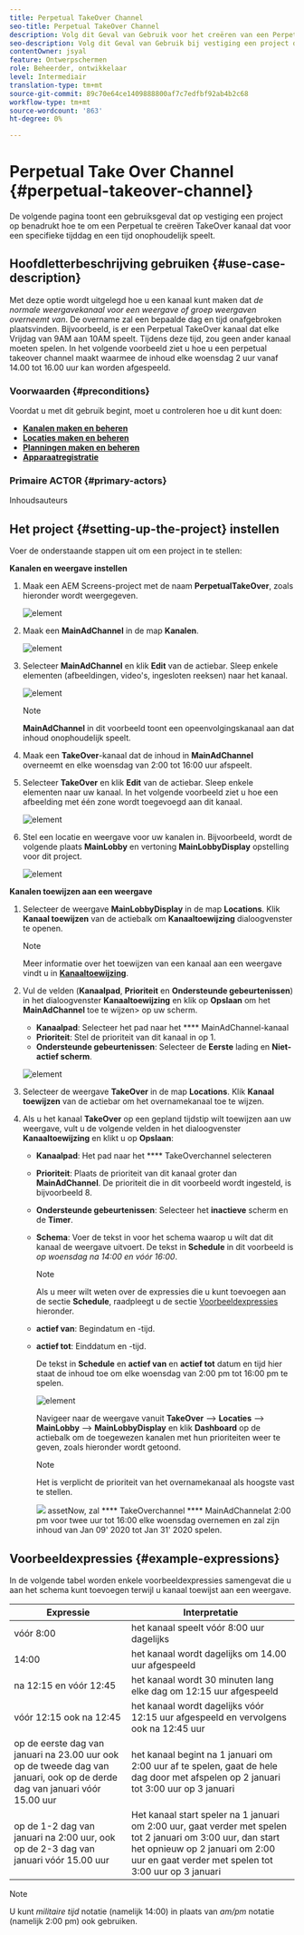```yaml
---
title: Perpetual TakeOver Channel
seo-title: Perpetual TakeOver Channel
description: Volg dit Geval van Gebruik voor het creëren van een PerpetualTakeOver Kanaal.
seo-description: Volg dit Geval van Gebruik bij vestiging een project dat tot een PerpetualTakeOver kanaal leidt dat onophoudelijk voor een specifieke tijddag en een tijd speelt.
contentOwner: jsyal
feature: Ontwerpschermen
role: Beheerder, ontwikkelaar
level: Intermediair
translation-type: tm+mt
source-git-commit: 89c70e64ce1409888800af7c7edfbf92ab4b2c68
workflow-type: tm+mt
source-wordcount: '863'
ht-degree: 0%

---
```



# Perpetual Take Over Channel {#perpetual-takeover-channel}

De volgende pagina toont een gebruiksgeval dat op vestiging een project op benadrukt hoe te om een Perpetual te creëren TakeOver kanaal dat voor een specifieke tijddag en een tijd onophoudelijk speelt.

## Hoofdletterbeschrijving gebruiken {#use-case-description}

Met deze optie wordt uitgelegd hoe u een kanaal kunt maken dat *de normale weergavekanaal voor een weergave of groep weergaven overneemt van*. De overname zal een bepaalde dag en tijd onafgebroken plaatsvinden.
Bijvoorbeeld, is er een Perpetual TakeOver kanaal dat elke Vrijdag van 9AM aan 10AM speelt. Tijdens deze tijd, zou geen ander kanaal moeten spelen. In het volgende voorbeeld ziet u hoe u een perpetual takeover channel maakt waarmee de inhoud elke woensdag 2 uur vanaf 14.00 tot 16.00 uur kan worden afgespeeld.

### Voorwaarden {#preconditions}

Voordat u met dit gebruik begint, moet u controleren hoe u dit kunt doen:

* **[Kanalen maken en beheren](managing-channels.md)**
* **[Locaties maken en beheren](managing-locations.md)**
* **[Planningen maken en beheren](managing-schedules.md)**
* **[Apparaatregistratie](device-registration.md)**

### Primaire ACTOR {#primary-actors}

Inhoudsauteurs

## Het project {#setting-up-the-project} instellen

Voer de onderstaande stappen uit om een project in te stellen:

**Kanalen en weergave instellen**

1. Maak een AEM Screens-project met de naam **PerpetualTakeOver**, zoals hieronder wordt weergegeven.

   ![element](assets/p_usecase1.png)

1. Maak een **MainAdChannel** in de map **Kanalen**.

   ![element](assets/p_usecase2.png)

1. Selecteer **MainAdChannel** en klik **Edit** van de actiebar. Sleep enkele elementen (afbeeldingen, video&#39;s, ingesloten reeksen) naar het kanaal.

   ![element](assets/p_usecase3.png)


   >[!NOTE]
   >**MainAdChannel** in dit voorbeeld toont een opeenvolgingskanaal aan dat inhoud onophoudelijk speelt.

1. Maak een **TakeOver**-kanaal dat de inhoud in **MainAdChannel** overneemt en elke woensdag van 2:00 tot 16:00 uur afspeelt.

1. Selecteer **TakeOver** en klik **Edit** van de actiebar. Sleep enkele elementen naar uw kanaal. In het volgende voorbeeld ziet u hoe een afbeelding met één zone wordt toegevoegd aan dit kanaal.

   ![element](assets/p_usecase4.png)

1. Stel een locatie en weergave voor uw kanalen in. Bijvoorbeeld, wordt de volgende plaats **MainLobby** en vertoning **MainLobbyDisplay** opstelling voor dit project.

   ![element](assets/p_usecase5.png)

**Kanalen toewijzen aan een weergave**

1. Selecteer de weergave **MainLobbyDisplay** in de map **Locations**. Klik **Kanaal toewijzen** van de actiebalk om **Kanaaltoewijzing** dialoogvenster te openen.

   >[!NOTE]
   >Meer informatie over het toewijzen van een kanaal aan een weergave vindt u in **[Kanaaltoewijzing](channel-assignment.md)**.

1. Vul de velden (**Kanaalpad**, **Prioriteit** en **Ondersteunde gebeurtenissen**) in het dialoogvenster **Kanaaltoewijzing** en klik op **Opslaan** om het **MainAdChannel** toe te wijzen> op uw scherm.

   * **Kanaalpad**: Selecteer het pad naar het  **** MainAdChannel-kanaal
   * **Prioriteit**: Stel de prioriteit van dit kanaal in op 1.
   * **Ondersteunde gebeurtenissen**: Selecteer de  **Eerste** lading en  **Niet-actief scherm**.

   ![element](assets/p_usecase6.png)

1. Selecteer de weergave **TakeOver** in de map **Locations**. Klik **Kanaal toewijzen** van de actiebar om het overnamekanaal toe te wijzen.

1. Als u het kanaal **TakeOver** op een gepland tijdstip wilt toewijzen aan uw weergave, vult u de volgende velden in het dialoogvenster **Kanaaltoewijzing** en klikt u op **Opslaan**:

   * **Kanaalpad**: Het pad naar het  **** TakeOverchannel selecteren
   * **Prioriteit**: Plaats de prioriteit van dit kanaal groter dan  **MainAdChannel**. De prioriteit die in dit voorbeeld wordt ingesteld, is bijvoorbeeld 8.
   * **Ondersteunde gebeurtenissen**: Selecteer het  **inactieve** scherm en de  **Timer**.
   * **Schema**: Voer de tekst in voor het schema waarop u wilt dat dit kanaal de weergave uitvoert. De tekst in **Schedule** in dit voorbeeld is *op woensdag na 14:00 en vóór 16:00*.

      >[!NOTE]
      >Als u meer wilt weten over de expressies die u kunt toevoegen aan de sectie **Schedule**, raadpleegt u de sectie [Voorbeeldexpressies](#example-expressions) hieronder.
   * **actief van**: Begindatum en -tijd.
   * **actief tot**: Einddatum en -tijd.

      De tekst in **Schedule** en **actief van** en **actief tot** datum en tijd hier staat de inhoud toe om elke woensdag van 2:00 pm tot 16:00 pm te spelen.


      ![element](assets/p_usecase7.png)

      Navigeer naar de weergave vanuit **TakeOver** —> **Locaties** —> **MainLobby** —> **MainLobbyDisplay** en klik **Dashboard** op de actiebalk om de toegewezen kanalen met hun prioriteiten weer te geven, zoals hieronder wordt getoond.

      >[!NOTE]
      >Het is verplicht de prioriteit van het overnamekanaal als hoogste vast te stellen.

      ![](assets/p_usecase8.png)
assetNow, zal  **** TakeOverchannel  **** MainAdChannelat 2:00 pm voor twee uur tot 16:00 elke woensdag overnemen en zal zijn inhoud van Jan 09&#39; 2020 tot Jan 31&#39; 2020 spelen.

## Voorbeeldexpressies {#example-expressions}

In de volgende tabel worden enkele voorbeeldexpressies samengevat die u aan het schema kunt toevoegen terwijl u kanaal toewijst aan een weergave.

| **Expressie** | **Interpretatie** |
|---|---|
| vóór 8:00 | het kanaal speelt vóór 8:00 uur dagelijks |
| 14:00 | het kanaal wordt dagelijks om 14.00 uur afgespeeld |
| na 12:15 en vóór 12:45 | het kanaal wordt 30 minuten lang elke dag om 12:15 uur afgespeeld |
| vóór 12:15 ook na 12:45 | het kanaal wordt dagelijks vóór 12:15 uur afgespeeld en vervolgens ook na 12:45 uur |
| op de eerste dag van januari na 23.00 uur ook op de tweede dag van januari, ook op de derde dag van januari vóór 15.00 uur | het kanaal begint na 1 januari om 2:00 uur af te spelen, gaat de hele dag door met afspelen op 2 januari tot 3:00 uur op 3 januari |
| op de 1-2 dag van januari na 2:00 uur, ook op de 2-3 dag van januari vóór 15.00 uur | Het kanaal start speler na 1 januari om 2:00 uur, gaat verder met spelen tot 2 januari om 3:00 uur, dan start het opnieuw op 2 januari om 2:00 uur en gaat verder met spelen tot 3:00 uur op 3 januari |

>[!NOTE]
>
>U kunt _militaire tijd_ notatie (namelijk 14:00) in plaats van *am/pm* notatie (namelijk 2:00 pm) ook gebruiken.
